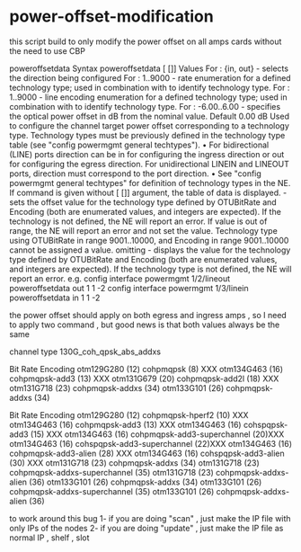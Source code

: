 # power-offset-modification
this script build to only modify the power offset on all amps cards without the need to use CBP

poweroffsetdata
Syntax
poweroffsetdata <direction> [<OTUBitRate> <Encoding> [<value>]]
Values
For <direction>:
{in, out} - selects the direction being configured
For <OTUBitRate>:
1..9000 - rate enumeration for a defined technology type; used in combination with
<Encoding> to identify technology type.
For <Encoding>:
1..9000 - line encoding enumeration for a defined technology type; used in combination
with <OTUBitRate> to identify technology type.
For <value>:
-6.00..6.00 - specifies the optical power offset in dB from the nominal value.
Default
0.00 dB
Used to configure the channel target power offset corresponding to a technology type.
Technology types must be previously defined in the technology type table (see "config
powermgmt general techtypes").
• For bidirectional (LINE) ports direction can be in for configuring the ingress direction or
out for configuring the egress direction. For unidirectional LINEIN and LINEOUT ports,
direction must correspond to the port direction.
• See "config powermgmt general techtypes" for definition of technology types in the NE.
If command is given without [<OTUBitRate> <Encoding> [<value>]] argument, the table of data
is displayed.
<OTUBitRate> <Encoding> <value> - sets the offset value for the technology type defined by
OTUBitRate and Encoding (both are enumerated values, and integers are expected).
If the technology is not defined, the NE will report an error.
If value is out of range, the NE will report an error and not set the value.
Technology type using OTUBitRate in range 9001..10000, and Encoding in range 9001..10000
cannot be assigned a value.
<OTUBitRate> <Encoding> omitting <value> - displays the value for the technology type
defined by OTUBitRate and Encoding (both are enumerated values, and integers are
expected).
If the technology type is not defined, the NE will report an error.
e.g.
config interface powermgmt 1/2/lineout poweroffsetdata out 1 1 -2
config interface powermgmt 1/3/linein poweroffsetdata in 1 1 -2

the power offset should apply on both egress and ingress amps , so I need to apply two command , but good news is that both values always be the same  


channel type
130G_coh_qpsk_abs_addxs
 
Bit Rate	Encoding
otm129G280 (12)	  cohpmqpsk (8) 		XXX
otm134G463 (16)	  cohpmqpsk-add3 (13)		XXX
otm131G679 (20)	  cohpmqpsk-add2l (18)		XXX
otm131G718 (23)	  cohpmqpsk-addxs (34)
otm133G101 (26)	  cohpmqpsk-addxs (34)
 
Bit Rate	Encoding
otm129G280 (12)	cohpmqpsk-hperf2 (10)		XXX
otm134G463 (16)	cohpmqpsk-add3 (13)		XXX
otm134G463 (16)	cohspqpsk-add3 (15)		XXX
otm134G463 (16)	cohpmqpsk-add3-superchannel (20)XXX
otm134G463 (16)	cohspqpsk-add3-superchannel (22)XXX
otm134G463 (16)	cohpmqpsk-add3-alien (28)	XXX
otm134G463 (16)	cohspqpsk-add3-alien (30)	XXX
otm131G718 (23)	cohpmqpsk-addxs (34)
otm131G718 (23)	cohpmqpsk-addxs-superchannel (35)
otm131G718 (23)	cohpmqpsk-addxs-alien (36)
otm133G101 (26)	cohpmqpsk-addxs (34)
otm133G101 (26)	cohpmqpsk-addxs-superchannel (35)
otm133G101 (26)	cohpmqpsk-addxs-alien (36)


to work around this bug 
1- if you are doing "scan" , just make the IP file with only IPs of the nodes 
2- if you are doing "update" , just make the IP file as normal  IP , shelf , slot
